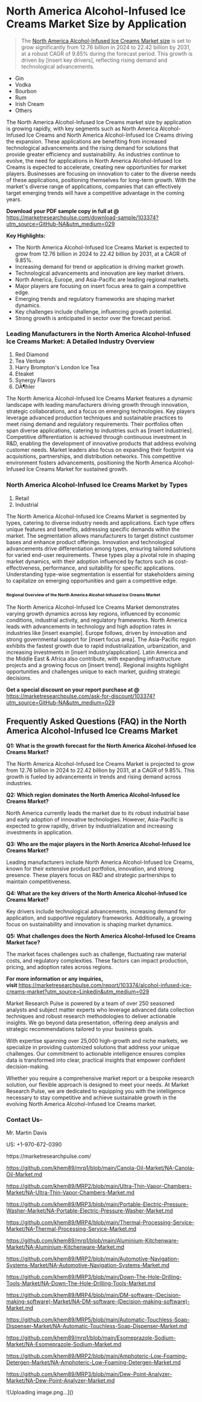 <h1>North America Alcohol-Infused Ice Creams Market&nbsp;Size by Application</h1><blockquote><p>The <a href="https://marketresearchpulse.com/download-sample/103374?utm_source=GitHub-NA&amp;utm_medium=029">North America Alcohol-Infused Ice Creams Market size</a> is set to grow significantly from 12.76 billion in 2024 to 22.42 billion by 2031, at a robust CAGR of 9.85% during the forecast period. This growth is driven by [insert key drivers], reflecting rising demand and technological advancements.</p></blockquote><ul><li>Gin<li> Vodka<li> Bourbon<li> Rum<li> Irish Cream<li> Others</li></ul><p>The North America Alcohol-Infused Ice Creams market size by application is growing rapidly, with key segments such as North America Alcohol-Infused Ice Creams and North America Alcohol-Infused Ice Creams driving the expansion. These applications are benefiting from increased technological advancements and the rising demand for solutions that provide greater efficiency and sustainability. As industries continue to evolve, the need for applications in North America Alcohol-Infused Ice Creams is expected to accelerate, creating new opportunities for market players. Businesses are focusing on innovation to cater to the diverse needs of these applications, positioning themselves for long-term growth. With the market's diverse range of applications, companies that can effectively target emerging trends will have a competitive advantage in the coming years.</p><p><strong>Download your PDF sample copy in full at @ </strong><a href="https://marketresearchpulse.com/download-sample/103374?utm_source=GitHub-NA&amp;utm_medium=029">https://marketresearchpulse.com/download-sample/103374?utm_source=GitHub-NA&amp;utm_medium=029</a></p><p><strong>Key Highlights: </strong></p><ul><li>The North America Alcohol-Infused Ice Creams Market is expected to grow from 12.76 billion in 2024 to 22.42 billion by 2031, at a CAGR of 9.85%.</li><li>Increasing demand for trend or application is driving market growth.</li><li>Technological advancements and innovation are key market drivers.</li><li>North America, Europe, and Asia-Pacific are leading regional markets.</li><li>Major players are focusing on insert focus area to gain a competitive edge.</li><li>Emerging trends and regulatory frameworks are shaping market dynamics.</li><li>Key challenges include challenge, influencing growth potential.</li><li>Strong growth is anticipated in sector over the forecast period.</li></ul><h3>Leading Manufacturers in the North America Alcohol-Infused Ice Creams Market: A Detailed Industry Overview</h3><ol><li>Red Diamond</li><li>Tea Venture</li><li>Harry Brompton's London Ice Tea</li><li>Eteaket</li><li>Synergy Flavors</li><li>DÃ¶hler</li></ol><div class="flex max-w-full flex-col flex-grow"><div class="min-h-8 text-message flex w-full flex-col items-end gap-2 whitespace-normal break-words [.text-message+&amp;]:mt-5" dir="auto" data-message-author-role="assistant" data-message-id="fd8432e4-4910-450d-b182-61b7bfb0a01f" data-message-model-slug="gpt-4o"><div class="flex w-full flex-col gap-1 empty:hidden first:pt-[3px]"><div class="markdown prose w-full break-words dark:prose-invert light"><p>The North America Alcohol-Infused Ice Creams Market features a dynamic landscape with leading manufacturers driving growth through innovation, strategic collaborations, and a focus on emerging technologies. Key players leverage advanced production techniques and sustainable practices to meet rising demand and regulatory requirements. Their portfolios often span diverse applications, catering to industries such as [insert industries]. Competitive differentiation is achieved through continuous investment in R&amp;D, enabling the development of innovative products that address evolving customer needs. Market leaders also focus on expanding their footprint via acquisitions, partnerships, and distribution networks. This competitive environment fosters advancements, positioning the North America Alcohol-Infused Ice Creams Market for sustained growth.</p></div></div></div></div><h3>North America Alcohol-Infused Ice Creams Market by Types</h3><ol><li>Retail<li> Industrial</li></ol><div class="flex max-w-full flex-col flex-grow"><div class="min-h-8 text-message flex w-full flex-col items-end gap-2 whitespace-normal break-words [.text-message+&amp;]:mt-5" dir="auto" data-message-author-role="assistant" data-message-id="084470be-0bb7-4664-bddf-5156b4f41249" data-message-model-slug="gpt-4o-mini"><div class="flex w-full flex-col gap-1 empty:hidden first:pt-[3px]"><div class="markdown prose w-full break-words dark:prose-invert light"><p>The North America Alcohol-Infused Ice Creams Market is segmented by types, catering to diverse industry needs and applications. Each type offers unique features and benefits, addressing specific demands within the market. The segmentation allows manufacturers to target distinct customer bases and enhance product offerings. Innovation and technological advancements drive differentiation among types, ensuring tailored solutions for varied end-user requirements. These types play a pivotal role in shaping market dynamics, with their adoption influenced by factors such as cost-effectiveness, performance, and suitability for specific applications. Understanding type-wise segmentation is essential for stakeholders aiming to capitalize on emerging opportunities and gain a competitive edge.</p></div></div></div></div><h3><span style="font-size: 11px;">Regional Overview of the North America Alcohol-Infused Ice Creams Market</span></h3><div class="flex max-w-full flex-col flex-grow"><div class="min-h-8 text-message flex w-full flex-col items-end gap-2 whitespace-normal break-words [.text-message+&amp;]:mt-5" dir="auto" data-message-author-role="assistant" data-message-id="e9038762-ce64-4e30-91c9-9bd413514231" data-message-model-slug="gpt-4o-mini"><div class="flex w-full flex-col gap-1 empty:hidden first:pt-[3px]"><div class="markdown prose w-full break-words dark:prose-invert light"><p>The North America Alcohol-Infused Ice Creams Market demonstrates varying growth dynamics across key regions, influenced by economic conditions, industrial activity, and regulatory frameworks. North America leads with advancements in technology and high adoption rates in industries like [insert example]. Europe follows, driven by innovation and strong governmental support for [insert focus area]. The Asia-Pacific region exhibits the fastest growth due to rapid industrialization, urbanization, and increasing investments in [insert industry/application]. Latin America and the Middle East &amp; Africa also contribute, with expanding infrastructure projects and a growing focus on [insert trend]. Regional insights highlight opportunities and challenges unique to each market, guiding strategic decisions.</p></div></div></div></div><p><strong>Get a special discount on your report purchase at @ </strong><a href="https://marketresearchpulse.com/ask-for-discount/103374?utm_source=GitHub-NA&amp;utm_medium=029">https://marketresearchpulse.com/ask-for-discount/103374?utm_source=GitHub-NA&amp;utm_medium=029</a></p><h2>Frequently Asked Questions (FAQ) in the North America Alcohol-Infused Ice Creams Market</h2><p><strong>Q1: What is the growth forecast for the North America Alcohol-Infused Ice Creams Market?</strong></p><p>The North America Alcohol-Infused Ice Creams Market is projected to grow from 12.76 billion in 2024 to 22.42 billion by 2031, at a CAGR of 9.85%. This growth is fueled by advancements in trends and rising demand across industries.</p><p><strong>Q2: Which region dominates the North America Alcohol-Infused Ice Creams Market?</strong></p><p>North America currently leads the market due to its robust industrial base and early adoption of innovative technologies. However, Asia-Pacific is expected to grow rapidly, driven by industrialization and increasing investments in application.</p><p><strong>Q3: Who are the major players in the North America Alcohol-Infused Ice Creams Market?</strong></p><p>Leading manufacturers include North America Alcohol-Infused Ice Creams, known for their extensive product portfolios, innovation, and strong presence. These players focus on R&amp;D and strategic partnerships to maintain competitiveness.</p><p><strong>Q4: What are the key drivers of the North America Alcohol-Infused Ice Creams Market?</strong></p><p>Key drivers include technological advancements, increasing demand for application, and supportive regulatory frameworks. Additionally, a growing focus on sustainability and innovation is shaping market dynamics.</p><p><strong>Q5: What challenges does the North America Alcohol-Infused Ice Creams Market face?</strong></p><p>The market faces challenges such as challenge, fluctuating raw material costs, and regulatory complexities. These factors can impact production, pricing, and adoption rates across regions.</p><p><strong>For more information or any inquiries, visit&nbsp;</strong><a href="https://marketresearchpulse.com/report/103374/alcohol-infused-ice-creams-market?utm_source=Linkedin&utm_medium=029">https://marketresearchpulse.com/report/103374/alcohol-infused-ice-creams-market?utm_source=Linkedin&utm_medium=029</a></p><p>Market Research Pulse is powered by a team of over 250 seasoned analysts and subject matter experts who leverage advanced data collection techniques and robust research methodologies to deliver actionable insights. We go beyond data presentation, offering deep analysis and strategic recommendations tailored to your business goals.</p><p>With expertise spanning over 25,000 high-growth and niche markets, we specialize in providing customized solutions that address your unique challenges. Our commitment to actionable intelligence ensures complex data is transformed into clear, practical insights that empower confident decision-making.</p><p>Whether you require a comprehensive market report or a bespoke research solution, our flexible approach is designed to meet your needs. At Market Research Pulse, we are dedicated to equipping you with the intelligence necessary to stay competitive and achieve sustainable growth in the evolving North America Alcohol-Infused Ice Creams market.</p><h3><strong>Contact Us-</strong></h3><p>Mr. Martin Davis</p><p>US: +1-970-672-0390</p><p>https://marketresearchpulse.com/</p><p><a href="https://github.com/khem89/mrp1/blob/main/Canola-Oil-Market/NA-Canola-Oil-Market.md">https://github.com/khem89/mrp1/blob/main/Canola-Oil-Market/NA-Canola-Oil-Market.md</a></p><p><a href="https://github.com/khem89/MRP2/blob/main/Ultra-Thin-Vapor-Chambers-Market/NA-Ultra-Thin-Vapor-Chambers-Market.md">https://github.com/khem89/MRP2/blob/main/Ultra-Thin-Vapor-Chambers-Market/NA-Ultra-Thin-Vapor-Chambers-Market.md</a></p><p><a href="https://github.com/khem89/MRP3/blob/main/Portable-Electric-Pressure-Washer-Market/NA-Portable-Electric-Pressure-Washer-Market.md">https://github.com/khem89/MRP3/blob/main/Portable-Electric-Pressure-Washer-Market/NA-Portable-Electric-Pressure-Washer-Market.md</a></p><p><a href="https://github.com/khem89/MRP4/blob/main/Thermal-Processing-Service-Market/NA-Thermal-Processing-Service-Market.md">https://github.com/khem89/MRP4/blob/main/Thermal-Processing-Service-Market/NA-Thermal-Processing-Service-Market.md</a></p><p><a href="https://github.com/khem89/mrp1/blob/main/Aluminium-Kitchenware-Market/NA-Aluminium-Kitchenware-Market.md">https://github.com/khem89/mrp1/blob/main/Aluminium-Kitchenware-Market/NA-Aluminium-Kitchenware-Market.md</a></p><p><a href="https://github.com/khem89/MRP2/blob/main/Automotive-Navigation-Systems-Market/NA-Automotive-Navigation-Systems-Market.md">https://github.com/khem89/MRP2/blob/main/Automotive-Navigation-Systems-Market/NA-Automotive-Navigation-Systems-Market.md</a></p><p><a href="https://github.com/khem89/MRP3/blob/main/Down-The-Hole-Drilling-Tools-Market/NA-Down-The-Hole-Drilling-Tools-Market.md">https://github.com/khem89/MRP3/blob/main/Down-The-Hole-Drilling-Tools-Market/NA-Down-The-Hole-Drilling-Tools-Market.md</a></p><p><a href="https://github.com/khem89/MRP4/blob/main/DM-software-(Decision-making-software)-Market/NA-DM-software-(Decision-making-software)-Market.md">https://github.com/khem89/MRP4/blob/main/DM-software-(Decision-making-software)-Market/NA-DM-software-(Decision-making-software)-Market.md</a></p><p><a href="https://github.com/khem89/MRP5/blob/main/Automatic-Touchless-Soap-Dispenser-Market/NA-Automatic-Touchless-Soap-Dispenser-Market.md">https://github.com/khem89/MRP5/blob/main/Automatic-Touchless-Soap-Dispenser-Market/NA-Automatic-Touchless-Soap-Dispenser-Market.md</a></p><p><a href="https://github.com/khem89/mrp1/blob/main/Esomeprazole-Sodium-Market/NA-Esomeprazole-Sodium-Market.md">https://github.com/khem89/mrp1/blob/main/Esomeprazole-Sodium-Market/NA-Esomeprazole-Sodium-Market.md</a></p><p><a href="https://github.com/khem89/MRP2/blob/main/Amphoteric-Low-Foaming-Detergen-Market/NA-Amphoteric-Low-Foaming-Detergen-Market.md">https://github.com/khem89/MRP2/blob/main/Amphoteric-Low-Foaming-Detergen-Market/NA-Amphoteric-Low-Foaming-Detergen-Market.md</a></p><p><a href="https://github.com/khem89/MRP3/blob/main/Dew-Point-Analyzer-Market/NA-Dew-Point-Analyzer-Market.md">https://github.com/khem89/MRP3/blob/main/Dew-Point-Analyzer-Market/NA-Dew-Point-Analyzer-Market.md</a></p>
![Uploading image.png…]()
